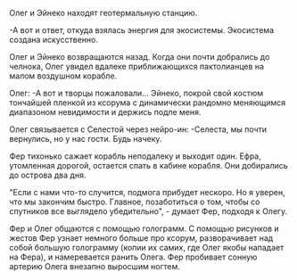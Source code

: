 Олег и Эйнеко находят геотермальную станцию. 

-А вот и ответ, откуда взялась энергия для экосистемы. Экосистема создана искусственно. 

Олег и Эйнеко возвращаются назад. Когда они почти добрались до челнока, Олег увидел вдалеке приближающихся пактолианцев на малом воздушном корабле.

Олег:
-А вот и творцы пожаловали... Эйнеко, покрой свой костюм тончайшей пленкой из ксорума с динамически рандомно меняющимся диапазоном невидимости и держись подле меня. 

Олег связывается с Селестой через нейро-ин:
-Селеста, мы почти вернулись, но у нас гости. Будь начеку. 

Фер тихонько сажает корабль неподалеку и выходит один. Ефра, утомленная дорогой, остается спать в кабине корабля. Они добирались до острова два дня. 

"Если с нами что-то случится, подмога прибудет нескоро. Но я уверен, что мы закончим быстро. Главное, позаботиться о том, чтобы со спутников все выглядело убедительно", - думает Фер, подходя к Олегу.

Фер и Олег общаются с помощью голограмм. С помощью рисунков и жестов Фер узнает немного больше про ксорум, разворачивает над собой большую голограмму (копии их самих, где Олег якобы нападает на Фера), и намеревается ранить Олега. Фер пробивает сонную артерию Олега внезапно выросшим ногтем. 